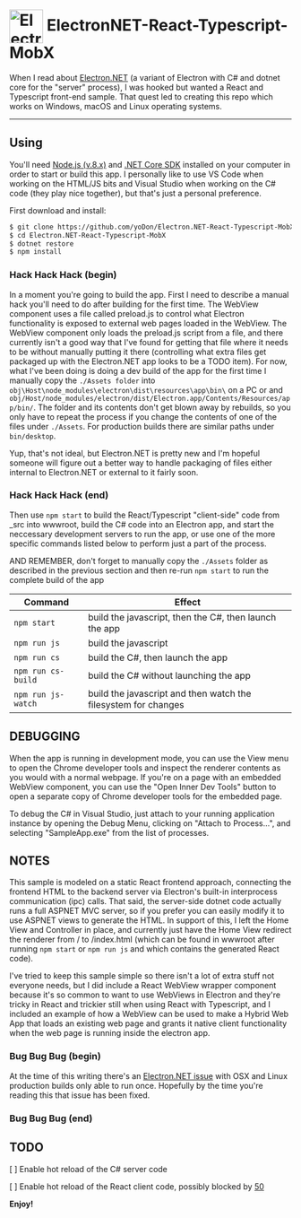 # <img src="https://cloud.githubusercontent.com/assets/378023/15172388/b2b81950-1790-11e6-9a7c-ccc39912bb3a.png" width="60px" align="center" alt="ElectronNET-React-Typescript-MobX"> ElectronNET-React-Typescript-MobX  
  
When I read about [Electron.NET](https://github.com/ElectronNET/Electron.NET) (a variant of Electron with C# and dotnet core for the "server" process), I was hooked but wanted a React and Typescript front-end sample. That quest led to creating this repo which works on Windows, macOS and Linux operating systems.

---  
  
## Using
  
You'll need [Node.js (v.8.x)](https://nodejs.org) and [.NET Core SDK](https://www.microsoft.com/net/download/core) installed on your computer in order to start or build this app. I personally like to use VS Code when working on the HTML/JS bits and Visual Studio when working on the C# code (they play nice together), but that's just a personal preference.

First download and install:

```bash
$ git clone https://github.com/yoDon/Electron.NET-React-Typescript-MobX.git
$ cd Electron.NET-React-Typescript-MobX
$ dotnet restore
$ npm install
```

### Hack Hack Hack (begin)

In a moment you're going to build the app. First I need to describe a 
manual hack you'll need to do after building for the first time. The
WebView component uses a file called preload.js to control what Electron
functionality is exposed to external web pages loaded in the WebView.
The WebView component only loads the preload.js script from a file, and
there currently isn't a good way that I've found for getting that file
where it needs to be without manually putting it there (controlling what
extra files get packaged up with the Electron.NET app looks to be a
TODO item). For now, what I've been doing is doing a dev build of the app for
the first time I manually copy the ```./Assets folder``` into ```obj\Host\node_modules\electron\dist\resources\app\bin\``` on a PC or 
and ```obj/Host/node_modules/electron/dist/Electron.app/Contents/Resources/app/bin/```. 
The folder and its contents don't get blown away by rebuilds, so you only have 
to repeat the process if you change the contents of one of the files under 
```./Assets```. For production builds there are similar paths under ```bin/desktop```.

Yup, that's not ideal, but Electron.NET is pretty new and I'm hopeful 
someone will figure out a better way to handle packaging of files
either internal to Electron.NET or external to it fairly soon.

### Hack Hack Hack (end)

Then use ```npm start``` to build the React/Typescript "client-side" code from _src into wwwroot, build the C# code into an Electron app, and start the neccessary development servers to run the app, or use one of the more specific commands listed below to perform just a part of the process.

AND REMEMBER, don't forget to manually copy the ```./Assets``` folder as described in the previous section and then re-run ```npm start``` to run the complete build of the app

| Command | Effect |
| ------- | ------ |
| ```npm start```  | build the javascript, then the C#, then launch the app |
| ```npm run js``` | build the javascript |
| ```npm run cs``` | build the C#, then launch the app |
| ```npm run cs-build``` | build the C# without launching the app |
| ```npm run js-watch``` | build the javascript and then watch the filesystem for changes |

## DEBUGGING

When the app is running in development mode, you can use the View menu to open the Chrome developer tools and inspect the renderer contents as you would with a normal webpage. If you're on a page with an embedded WebView component, you can use the "Open Inner Dev Tools" button to open a separate copy of Chrome developer tools for the embedded page.

To debug the C# in Visual Studio, just attach to your running application instance by opening the Debug Menu, clicking on "Attach to Process...", and selecting "SampleApp.exe" from the list of processes.

## NOTES

This sample is modeled on a static React frontend approach, connecting the frontend HTML to the backend server via Electron's built-in interprocess communication (ipc) calls. That said, the server-side dotnet code actually runs a full ASPNET MVC server, so if you prefer you can easily modify it to use ASPNET views to generate the HTML. In support of this, I left the Home View and Controller in place, and currently just have the Home View redirect the renderer from / to /index.html (which can be found in wwwroot after running ```npm start``` or ```npm run js``` and which contains the generated React code).

I've tried to keep this sample simple so there isn't a lot of extra stuff not everyone needs, but I did include a React WebView wrapper component because it's so common to want to use WebViews in Electron and they're tricky in React and trickier still when using React with Typescript, and I included an example of 
how a WebView can be used to make a Hybrid Web App that loads an existing web page and grants it native
client functionality when the web page is running inside the electron app.

### Bug Bug Bug (begin)

At the time of this writing there's an [Electron.NET issue](https://github.com/ElectronNET/Electron.NET/issues/71) with OSX and Linux production 
builds only able to run once. Hopefully by the time you're reading this that issue
has been fixed.

### Bug Bug Bug (end)

## TODO

[ ] Enable hot reload of the C# server code

[ ] Enable hot reload of the React client code, possibly blocked by [50](https://github.com/Microsoft/TypeScript-React-Starter/issues/50)

**Enjoy!**
